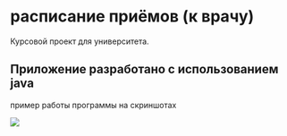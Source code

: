 # расписание приёмов (к врачу)

Курсовой проект для университета.

## Приложение разработано с использованием java

пример работы программы на скриншотах

<img src="https://imgur.com/4iAAIzl"></img>
